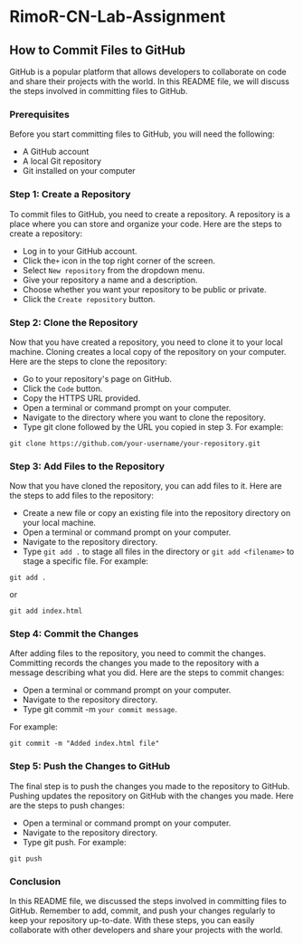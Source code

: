 # RimoR-CN-Lab-Assignment
## How to Commit Files to GitHub
GitHub is a popular platform that allows developers to collaborate on code and share their projects with the world. In this README file, we will discuss the steps involved in committing files to GitHub.

### Prerequisites
Before you start committing files to GitHub, you will need the following:

- A GitHub account
- A local Git repository
- Git installed on your computer


### Step 1: Create a Repository
To commit files to GitHub, you need to create a repository. A repository is a place where you can store and organize your code. Here are the steps to create a repository:

- Log in to your GitHub account.
- Click the`+` icon in the top right corner of the screen.
- Select `New repository` from the dropdown menu.
- Give your repository a name and a description.
- Choose whether you want your repository to be public or private.
- Click the `Create repository` button.

### Step 2: Clone the Repository
Now that you have created a repository, you need to clone it to your local machine. Cloning creates a local copy of the repository on your computer. Here are the steps to clone the repository:

- Go to your repository's page on GitHub.
- Click the `Code` button.
- Copy the HTTPS URL provided.
- Open a terminal or command prompt on your computer.
- Navigate to the directory where you want to clone the repository.
- Type git clone followed by the URL you copied in step 3.
For example:

```
git clone https://github.com/your-username/your-repository.git
```
### Step 3: Add Files to the Repository
Now that you have cloned the repository, you can add files to it. Here are the steps to add files to the repository:

- Create a new file or copy an existing file into the repository directory on your local machine.
- Open a terminal or command prompt on your computer.
- Navigate to the repository directory.
- Type `git add .` to stage all files in the directory or `git add <filename>` to stage a specific file.
For example: 
  
```
git add .
```
or
  
```
git add index.html
```

### Step 4: Commit the Changes
After adding files to the repository, you need to commit the changes. Committing records the changes you made to the repository with a message describing what you did. Here are the steps to commit changes:

- Open a terminal or command prompt on your computer.
- Navigate to the repository directory.
- Type git commit -m `your commit message`.

For example:

```
git commit -m "Added index.html file"
```

### Step 5: Push the Changes to GitHub
The final step is to push the changes you made to the repository to GitHub. Pushing updates the repository on GitHub with the changes you made. Here are the steps to push changes:

- Open a terminal or command prompt on your computer.
- Navigate to the repository directory.
- Type git push.
For example:
```
git push
```

### Conclusion
In this README file, we discussed the steps involved in committing files to GitHub. Remember to add, commit, and push your changes regularly to keep your repository up-to-date. With these steps, you can easily collaborate with other developers and share your projects with the world.
